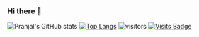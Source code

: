 ### Hi there 👋

<!--
**PranjalVerma08/PranjalVerma08** is a ✨ _special_ ✨ repository because its `README.md` (this file) appears on your GitHub profile.

Here are some ideas to get you started:

- 🔭 I’m currently working on ...
- 🌱 I’m currently learning ...
- 👯 I’m looking to collaborate on ...
- 🤔 I’m looking for help with ...
- 💬 Ask me about ...
- 📫 How to reach me: ...
- 😄 Pronouns: ...
- ⚡ Fun fact: ...
-->


![Pranjal's GitHub stats](https://github-readme-stats.vercel.app/api?username=PranjalVerma08&show_icons=true&theme=radical)
[![Top Langs](https://github-readme-stats.vercel.app/api/top-langs/?username=PranjalVerma08)](https://github.com/PranjalVerma08/github-readme-stats)
![visitors](https://visitor-badge.glitch.me/badge?page_id=page.id)
[![Visits Badge](https://badges.pufler.dev/visits/PranjalVerma08/PranjalVerma08)](https://badges.pufler.dev)


